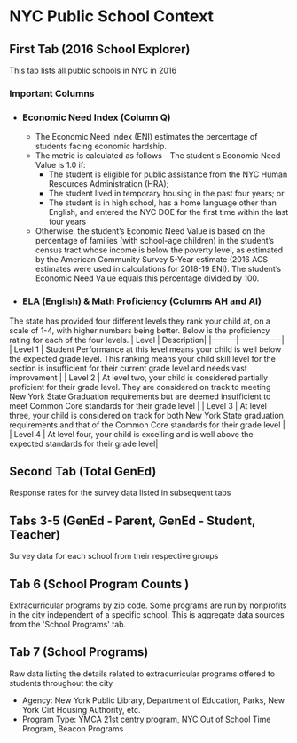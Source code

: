 # NYC Public School Context

## First Tab (2016 School Explorer) 
This tab lists all public schools in NYC in 2016
### Important Columns
- ### Economic Need Index (Column Q)
    - The Economic Need Index (ENI) estimates the percentage of students facing economic hardship. 
    - The metric is calculated as follows - The student's Economic Need Value is 1.0 if:
        - The student is eligible for public assistance from the NYC Human Resources Administration (HRA);
        - The student lived in temporary housing in the past four years; or
        - The student is in high school, has a home language other than English, and entered the NYC DOE for the first time within the last four years
    - Otherwise, the student’s Economic Need Value is based on the percentage of families (with school-age children) in the student’s census tract whose income is below the poverty level, as estimated by the American Community Survey 5-Year estimate (2016 ACS estimates were used in calculations for 2018-19 ENI). The student’s Economic Need Value equals this percentage divided by 100.

- ### ELA (English) & Math Proficiency (Columns AH and AI)
The state has provided four different levels they rank your child at, on a scale of 1-4, with higher numbers being better. Below is the proficiency rating for each of the four levels.
| Level | Description|
|-------|------------|
| Level 1 | Student Performance at this level means your child is well below the expected grade level. This ranking means your child skill level for the section is insufficient for their current grade level and needs vast improvement |
| Level 2 | At level two, your child is considered partially proficient for their grade level. They are considered on track to meeting New York State Graduation requirements but are deemed insufficient to meet Common Core standards for their grade level |
| Level 3 | At level three, your child is considered on track for both New York State graduation requirements and that of the Common Core standards for their grade level | 
| Level 4 | At level four, your child is excelling and is well above the expected standards for their grade level|

## Second Tab (Total GenEd)
Response rates for the survey data listed in subsequent tabs

## Tabs 3-5 (GenEd - Parent, GenEd - Student, Teacher)
Survey data for each school from their respective groups

## Tab 6 (School Program Counts )
Extracurricular programs by zip code. Some programs are run by nonprofits in the city independent of a specific school. This is aggregate data sources from the 'School Programs' tab.
## Tab 7 (School Programs) 
Raw data listing the details related to extracurricular programs offered to students throughout the city
 - Agency: New York Public Library, Department of Education, Parks, New York Cirt Housing Authority, etc.
 - Program Type: YMCA 21st centry program, NYC Out of School Time Program, Beacon Programs


